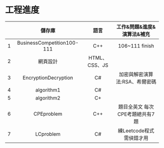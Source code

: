 # 工程進度
|   | 儲存庫 | 語言 | 工作&問題&進度&演算法&補充 |
|:-:|:-:|:-:|:-:|
| 1 | BusinessCompetition100-111 | C++ | 106~111 finish |
| 2 | 網頁設計 | HTML、CSS、JS |  |
| 3 | EncryptionDecryption | C# | 加密與解密演算法:RSA、希爾密碼 |
| 4 | algorithm1 | C# |  |
| 5 | algorithm2 | C+ |   |
| 6 | CPEproblem | C++ | 題目全英文 每次CPE考題總共有7題 |
| 7 | LCproblem | C# | 練Leetcode程式 需偵錯才用 |
